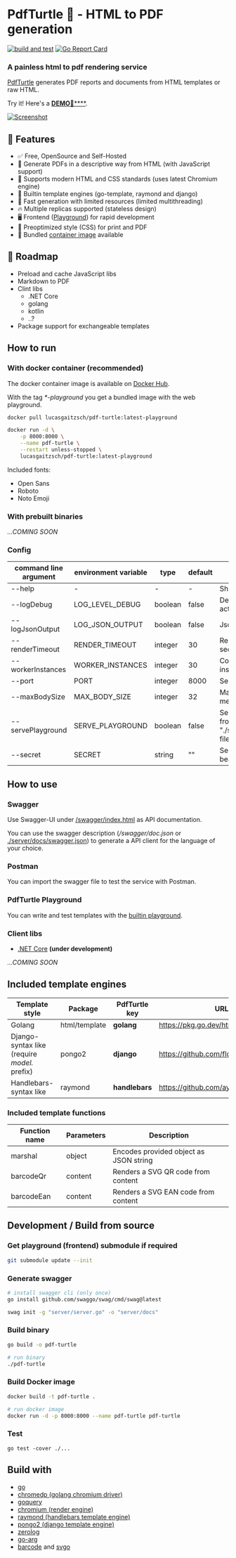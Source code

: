 # PdfTurtle 🐢 - HTML to PDF generation

[![build and test](https://github.com/lucas-gaitzsch/pdf-turtle/actions/workflows/pipeline.yml/badge.svg)](https://github.com/lucas-gaitzsch/pdf-turtle/actions/workflows/pipeline.yml)
[![Go Report Card](https://goreportcard.com/badge/github.com/lucas-gaitzsch/pdf-turtle)](https://goreportcard.com/report/github.com/lucas-gaitzsch/pdf-turtle)

### A painless html to pdf rendering service

[PdfTurtle](https://github.com/lucas-gaitzsch/pdf-turtle) generates PDF reports and documents from HTML templates or raw HTML.

Try it! Here's a [**DEMO**🐢****](https://pdfturtle.gaitzsch.dev/).

[![Screenshot](https://github.com/lucas-gaitzsch/pdf-turtle/blob/main/Screenshot.png?raw=true)](https://pdfturtle.gaitzsch.dev/)



## 🎢 Features

- ✅ Free, OpenSource and Self-Hosted
- 💬 Generate PDFs in a descriptive way from HTML (with JavaScript support)
- 💫 Supports modern HTML and CSS standards (uses latest Chromium engine)
- 👻 Builtin template engines (go-template, raymond and django)
- 🚀 Fast generation with limited resources (limited multithreading)
- 🔥 Multiple replicas supported (stateless design)
- 🖥 Frontend ([Playground](https://pdfturtle.gaitzsch.dev/)) for rapid development
- 🚩 Preoptimized style (CSS) for print and PDF
- 🔽 Bundled [container image](https://hub.docker.com/r/lucasgaitzsch/pdf-turtle) available

## 🚧 Roadmap
- Preload and cache JavaScript libs
- Markdown to PDF
- Clint libs
  - .NET Core
  - golang
  - kotlin
  - ..?
- Package support for exchangeable templates

## How to run

### With docker container (recommended)

The docker container image is available on [Docker Hub](https://hub.docker.com/r/lucasgaitzsch/pdf-turtle).

With the tag _\*-playground_ you get a bundled image with the web playground.

```bash
docker pull lucasgaitzsch/pdf-turtle:latest-playground

docker run -d \
    -p 8000:8000 \
    --name pdf-turtle \
    --restart unless-stopped \
    lucasgaitzsch/pdf-turtle:latest-playground
```

Included fonts:

- Open Sans
- Roboto
- Noto Emoji

### With prebuilt binaries

_...COMING SOON_

<!-- TODO:!! -->

### Config

| command line argument | environment variable | type    | default | description                                             |
| --------------------- | -------------------- | ------- | ------- | ------------------------------------------------------- |
| --help                | -                    | -       | -       | Show help                                               |
| --logDebug            | LOG_LEVEL_DEBUG      | boolean | false   | Debug log level active                                  |
| --logJsonOutput       | LOG_JSON_OUTPUT      | boolean | false   | Json log output                                         |
| --renderTimeout       | RENDER_TIMEOUT       | integer | 30      | Render timeout in seconds                               |
| --workerInstances     | WORKER_INSTANCES     | integer | 30      | Count of worker instances                               |
| --port                | PORT                 | integer | 8000    | Server port                                             |
| --maxBodySize         | MAX_BODY_SIZE        | integer | 32      | Max body size in megabyte                               |
| --servePlayground     | SERVE_PLAYGROUND     | boolean | false   | Serve playground from path "./static-files/playground/" |
| --secret              | SECRET               | string  | ""      | Secret used as bearer token                             |

## How to use

### Swagger

Use Swagger-UI under [/swagger/index.html](https://pdfturtle.gaitzsch.dev/swagger/index.html) as API documentation.

You can use the swagger description (_/swagger/doc.json_ or [./server/docs/swagger.json](./server/docs/swagger.json)) to generate a API client for the language of your choice.

### Postman
You can import the swagger file to test the service with Postman.

### PdfTurtle Playground
You can write and test templates with the [builtin playground](https://pdfturtle.gaitzsch.dev/). 


### Client libs
- [.NET Core](https://github.com/lucas-gaitzsch/pdf-turtle-client-dotnet) **(under development)**

_...COMING SOON_

<!-- TODO:!! -->

## Included template engines

| Template style                               | Package       | PdfTurtle key  | URL                                 |
| -------------------------------------------- | ------------- | -------------- | ----------------------------------- |
| Golang                                       | html/template | **golang**     | https://pkg.go.dev/html/template    |
| Django-syntax like (require _model._ prefix) | pongo2        | **django**     | https://github.com/flosch/pongo2    |
| Handlebars-syntax like                       | raymond       | **handlebars** | https://github.com/aymerick/raymond |

### Included template functions

| Function name | Parameters | Description                            |
| ------------- | ---------- | -------------------------------------- |
| marshal       | object     | Encodes provided object as JSON string |
| barcodeQr     | content    | Renders a SVG QR code from content     |
| barcodeEan    | content    | Renders a SVG EAN code from content    |

## Development / Build from source

### Get playground (frontend) submodule if required

```bash
git submodule update --init
```

### Generate swagger

```bash
# install swagger cli (only once)
go install github.com/swaggo/swag/cmd/swag@latest

swag init -g "server/server.go" -o "server/docs"
```

### Build binary

```bash
go build -o pdf-turtle

# run binary
./pdf-turtle
```

### Build Docker image

```bash
docker build -t pdf-turtle .

# run docker image
docker run -d -p 8000:8000 --name pdf-turtle pdf-turtle
```

### Test

<!-- `go test -race ./...` -->

```
go test -cover ./...
```

<!-- `go test -coverprofile coverage ./...` -->

## Build with

- [go](https://github.com/golang/go)
- [chromedp (golang chromium driver)](https://github.com/chromedp/chromedp)
- [goquery](https://github.com/PuerkitoBio/goquery)
- [chromium (render engine)](https://github.com/chromium/chromium)
- [raymond (handlebars template engine)](https://github.com/aymerick/raymond)
- [pongo2 (django template engine)](https://github.com/flosch/pongo2)
- [zerolog](https://github.com/rs/zerolog)
- [go-arg](https://github.com/alexflint/go-arg)
- [barcode](https://github.com/boombuler/barcode) and [svgo](https://github.com/ajstarks/svgo)
